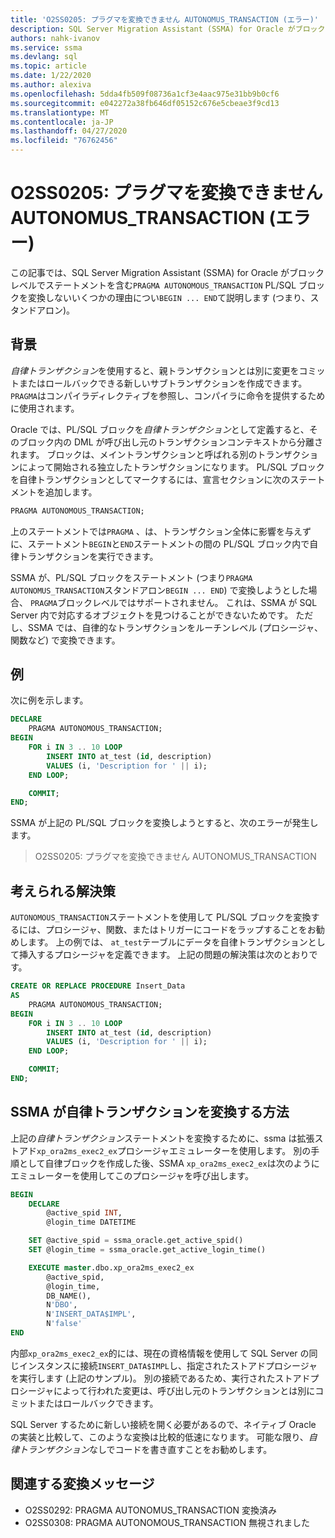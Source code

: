 ```yaml
---
title: 'O2SS0205: プラグマを変換できません AUTONOMUS_TRANSACTION (エラー)'
description: SQL Server Migration Assistant (SSMA) for Oracle がブロックレベルでプラグマ AUTONOMOUS_TRANSACTION ステートメントを含む PL/SQL ブロックを変換しないいくつかの理由について説明します (つまり、スタンドアロンの BEGIN...終了)。
authors: nahk-ivanov
ms.service: ssma
ms.devlang: sql
ms.topic: article
ms.date: 1/22/2020
ms.author: alexiva
ms.openlocfilehash: 5dda4fb509f08736a1cf3e4aac975e31bb9b0cf6
ms.sourcegitcommit: e042272a38fb646df05152c676e5cbeae3f9cd13
ms.translationtype: MT
ms.contentlocale: ja-JP
ms.lasthandoff: 04/27/2020
ms.locfileid: "76762456"
---
```

# <a name="o2ss0205-unable-to-convert-pragma-autonomus_transaction-error"></a>O2SS0205: プラグマを変換できません AUTONOMUS_TRANSACTION (エラー)

この記事では、SQL Server Migration Assistant (SSMA) for Oracle がブロックレベルでステートメントを含む`PRAGMA AUTONOMOUS_TRANSACTION` PL/SQL ブロックを変換しないいくつかの理由につい`BEGIN ... END`て説明します (つまり、スタンドアロン)。

## <a name="background"></a>背景

*自律トランザクション*を使用すると、親トランザクションとは別に変更をコミットまたはロールバックできる新しいサブトランザクションを作成できます。 `PRAGMA`はコンパイラディレクティブを参照し、コンパイラに命令を提供するために使用されます。

Oracle では、PL/SQL ブロックを*自律トランザクション*として定義すると、そのブロック内の DML が呼び出し元のトランザクションコンテキストから分離されます。 ブロックは、メイントランザクションと呼ばれる別のトランザクションによって開始される独立したトランザクションになります。 PL/SQL ブロックを自律トランザクションとしてマークするには、宣言セクションに次のステートメントを追加します。

```sql
PRAGMA AUTONOMOUS_TRANSACTION;
```

上のステートメントでは`PRAGMA` 、は、トランザクション全体に影響を与えずに、ステートメント`BEGIN`と`END`ステートメントの間の PL/SQL ブロック内で自律トランザクションを実行できます。

SSMA が、PL/SQL ブロックをステートメント (つまり`PRAGMA AUTONOMUS_TRANSACTION`スタンドアロン`BEGIN ... END`) で変換しようとした場合、 `PRAGMA`ブロックレベルではサポートされません。 これは、SSMA が SQL Server 内で対応するオブジェクトを見つけることができないためです。 ただし、SSMA では、自律的なトランザクションをルーチンレベル (プロシージャ、関数など) で変換できます。

## <a name="example"></a>例

次に例を示します。

```sql
DECLARE
    PRAGMA AUTONOMOUS_TRANSACTION;
BEGIN
    FOR i IN 3 .. 10 LOOP
        INSERT INTO at_test (id, description)
        VALUES (i, 'Description for ' || i);
    END LOOP;

    COMMIT;
END;
```

SSMA が上記の PL/SQL ブロックを変換しようとすると、次のエラーが発生します。

> O2SS0205: プラグマを変換できません AUTONOMUS_TRANSACTION

## <a name="possible-remedies"></a>考えられる解決策

`AUTONOMOUS_TRANSACTION`ステートメントを使用して PL/SQL ブロックを変換するには、プロシージャ、関数、またはトリガーにコードをラップすることをお勧めします。 上の例では、 `at_test`テーブルにデータを自律トランザクションとして挿入するプロシージャを定義できます。 上記の問題の解決策は次のとおりです。

```sql
CREATE OR REPLACE PROCEDURE Insert_Data
AS
    PRAGMA AUTONOMOUS_TRANSACTION;
BEGIN
    FOR i IN 3 .. 10 LOOP
        INSERT INTO at_test (id, description)
        VALUES (i, 'Description for ' || i);
    END LOOP;

    COMMIT;
END;
```

## <a name="how-ssma-converts-an-autonomous-transaction"></a>SSMA が自律トランザクションを変換する方法

上記の*自律トランザクション*ステートメントを変換するために、ssma は拡張ストアド`xp_ora2ms_exec2_ex`プロシージャエミュレーターを使用します。 別の手順として自律ブロックを作成した後、SSMA `xp_ora2ms_exec2_ex`は次のようにエミュレーターを使用してこのプロシージャを呼び出します。

```sql
BEGIN
    DECLARE
        @active_spid INT,
        @login_time DATETIME

    SET @active_spid = ssma_oracle.get_active_spid()
    SET @login_time = ssma_oracle.get_active_login_time()

    EXECUTE master.dbo.xp_ora2ms_exec2_ex
        @active_spid,
        @login_time,
        DB_NAME(),
        N'DBO',
        N'INSERT_DATA$IMPL',
        N'false'
END
```

内部`xp_ora2ms_exec2_ex`的には、現在の資格情報を使用して SQL Server の同じインスタンスに接続`INSERT_DATA$IMPL`し、指定されたストアドプロシージャを実行します (上記のサンプル)。 別の接続であるため、実行されたストアドプロシージャによって行われた変更は、呼び出し元のトランザクションとは別にコミットまたはロールバックできます。

SQL Server するために新しい接続を開く必要があるので、ネイティブ Oracle の実装と比較して、このような変換は比較的低速になります。 可能な限り、*自律トランザクション*なしでコードを書き直すことをお勧めします。

## <a name="related-conversion-messages"></a>関連する変換メッセージ

* O2SS0292: PRAGMA AUTONOMUS_TRANSACTION 変換済み
* O2SS0308: PRAGMA AUTONOMOUS_TRANSACTION 無視されました
